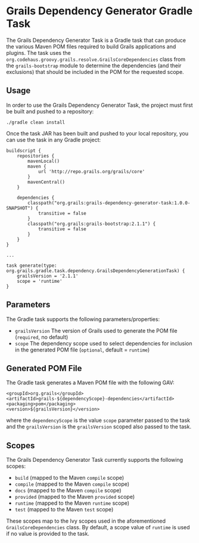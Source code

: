 Grails Dependency Generator Gradle Task
=======================================

The Grails Dependency Generator Task is a Gradle task that can produce the various Maven POM files required to build Grails applications and plugins.  The task uses the `org.codehaus.groovy.grails.resolve.GrailsCoreDependencies` class from the `grails-bootstrap` module to determine the dependencies (and their exclusions) that should be included in the POM for the requested scope.

Usage
-----

In order to use the Grails Dependency Generator Task, the project must first be built and pushed to a repository:

	./gradle clean install
	
Once the task JAR has been built and pushed to your local repository, you can use the task in any Gradle project:

	buildscript {
	    repositories {
	        mavenLocal()
	        maven {
	            url 'http://repo.grails.org/grails/core'
	        }
	        mavenCentral()
	    }
	
	    dependencies {
			classpath("org.grails:grails-dependency-generator-task:1.0.0-SNAPSHOT") {
				transitive = false
			}
		    classpath("org.grails:grails-bootstrap:2.1.1") {
				transitive = false
			}
	    }
	}

	...
	
	task generate(type: org.grails.gradle.task.dependency.GrailsDependencyGenerationTask) {
    	grailsVersion = '2.1.1'
		scope = 'runtime'
	}

Parameters
----------
The Gradle task supports the following parameters/properties:

* `grailsVersion` The version of Grails used to generate the POM file (`required`, no default)
* `scope` The dependency scope used to select dependencies for inclusion in the generated POM file (`optional`, default = `runtime`)

Generated POM File
------------------

The Gradle task generates a Maven POM file with the following GAV:

	<groupId>org.grails</groupId>
	<artifactId>grails-${dependencyScope}-dependencies</artifactId>
	<packaging>pom</packaging>
	<version>${grailsVersion}</version>
	
where the `dependencyScope` is the value `scope` parameter passed to the task and the `grailsVersion` is the `grailsVersion` scoped also passed to the task. 
	
Scopes
------

The Grails Dependency Generator Task currently supports the following scopes:

* `build` (mapped to the Maven `compile` scope)
* `compile` (mapped to the Maven `compile` scope)
* `docs` (mapped to the Maven `compile` scope)
* `provided` (mapped to the Maven `provided` scope)
* `runtime` (mapped to the Maven `runtime` scope)
* `test` (mapped to the Maven `test` scope)

These scopes map to the Ivy scopes used in the aforementioned `GrailsCoreDependencies` class.  By default, a scope value of `runtime` is used if no value is provided to the task.
